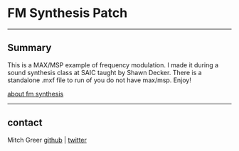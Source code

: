 # FM Synthesis Patch
----
## Summary

This is a MAX/MSP example of frequency modulation. I made it during a sound synthesis class at SAIC taught by Shawn Decker. There is a standalone .mxf file to run of you do not have max/msp. Enjoy!

[about fm synthesis](http://en.wikipedia.org/wiki/Frequency_modulation_synthesis)

----

## contact
Mitch Greer
[github](http://www.github.com/spaceagecrystal) |
[twitter](http://www.twitter.com/spaceagecrystal)
